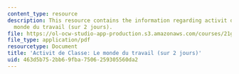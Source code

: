 ```yaml
---
content_type: resource
description: This resource contains the information regarding activit de classe le
  monde du travail (sur 2 jours).
file: https://ol-ocw-studio-app-production.s3.amazonaws.com/courses/21g-302-french-ii-fall-2004/463d5b752bb69fba7506259305560da2_MIT21G_302_F04_Classe_T.pdf
file_type: application/pdf
resourcetype: Document
title: 'Activit de Classe: Le monde du travail (sur 2 jours)'
uid: 463d5b75-2bb6-9fba-7506-259305560da2
---
```

